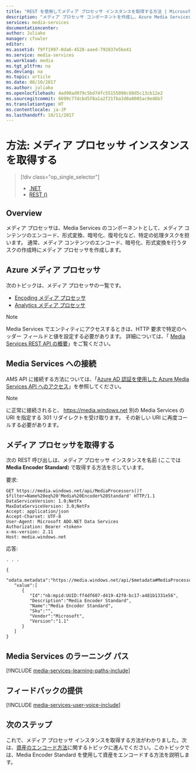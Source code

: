 ```yaml
---
title: "REST を使用してメディア プロセッサ インスタンスを取得する方法 | Microsoft Docs"
description: "メディア プロセッサ コンポーネントを作成し、Azure Media Services 用にメディア コンテンツのエンコード、形式の変換、暗号化、または復号化を行う方法について説明します。"
services: media-services
documentationcenter: 
author: Juliako
manager: cfowler
editor: 
ms.assetid: f9ff1997-0da6-4528-aaed-792837e5be41
ms.service: media-services
ms.workload: media
ms.tgt_pltfrm: na
ms.devlang: na
ms.topic: article
ms.date: 08/10/2017
ms.author: juliako
ms.openlocfilehash: 4ad90ad979c5bd74fc55155098c88d5c13cb12e2
ms.sourcegitcommit: 6699c77dcbd5f8a1a2f21fba3d0a0005ac9ed6b7
ms.translationtype: HT
ms.contentlocale: ja-JP
ms.lasthandoff: 10/11/2017
---
```

# <a name="how-to-get-a-media-processor-instance"></a>方法: メディア プロセッサ インスタンスを取得する
> [!div class="op_single_selector"]
> * [.NET](media-services-get-media-processor.md)
> * [REST ()](media-services-rest-get-media-processor.md)
> 
> 

## <a name="overview"></a>Overview
メディア プロセッサは、Media Services のコンポーネントとして、メディア コンテンツのエンコード、形式変換、暗号化、復号化など、特定の処理タスクを担います。 通常、メディア コンテンツのエンコード、暗号化、形式変換を行うタスクの作成時にメディア プロセッサを作成します。

## <a name="azure-media-processors"></a>Azure メディア プロセッサ 

次のトピックは、メディア プロセッサの一覧です。

* [Encoding メディア プロセッサ](scenarios-and-availability.md#encoding-media-processors)
* [Analytics メディア プロセッサ](scenarios-and-availability.md#analytics-media-processors)

>[!NOTE]
>Media Services でエンティティにアクセスするときは、HTTP 要求で特定のヘッダー フィールドと値を設定する必要があります。 詳細については、「 [Media Services REST API の概要](media-services-rest-how-to-use.md)」をご覧ください。

## <a name="connect-to-media-services"></a>Media Services への接続

AMS API に接続する方法については、「[Azure AD 認証を使用した Azure Media Services API へのアクセス](media-services-use-aad-auth-to-access-ams-api.md)」を参照してください。 

>[!NOTE]
>に正常に接続されると、 https://media.windows.net 別の Media Services の URI を指定する 301 リダイレクトを受け取ります。 その新しい URI に再度コールする必要があります。

## <a name="get-a-media-processor"></a>メディア プロセッサを取得する

次の REST 呼び出しは、メディア プロセッサ インスタンスを名前 (ここでは **Media Encoder Standard**) で取得する方法を示しています。 

要求:

    GET https://media.windows.net/api/MediaProcessors()?$filter=Name%20eq%20'Media%20Encoder%20Standard' HTTP/1.1
    DataServiceVersion: 1.0;NetFx
    MaxDataServiceVersion: 3.0;NetFx
    Accept: application/json
    Accept-Charset: UTF-8
    User-Agent: Microsoft ADO.NET Data Services
    Authorization: Bearer <token>
    x-ms-version: 2.11
    Host: media.windows.net

応答:

    . . .

    {  
       "odata.metadata":"https://media.windows.net/api/$metadata#MediaProcessors",
       "value":[  
          {  
             "Id":"nb:mpid:UUID:ff4df607-d419-42f0-bc17-a481b1331e56",
             "Description":"Media Encoder Standard",
             "Name":"Media Encoder Standard",
             "Sku":"",
             "Vendor":"Microsoft",
             "Version":"1.1"
          }
       ]
    }


## <a name="media-services-learning-paths"></a>Media Services のラーニング パス
[!INCLUDE [media-services-learning-paths-include](../../includes/media-services-learning-paths-include.md)]

## <a name="provide-feedback"></a>フィードバックの提供
[!INCLUDE [media-services-user-voice-include](../../includes/media-services-user-voice-include.md)]

## <a name="next-steps"></a>次のステップ
これで、メディア プロセッサ インスタンスを取得する方法がわかりました。次は、[資産のエンコード方法](media-services-rest-get-started.md)に関するトピックに進んでください。このトピックでは、Media Encoder Standard を使用して資産をエンコードする方法を説明します。

